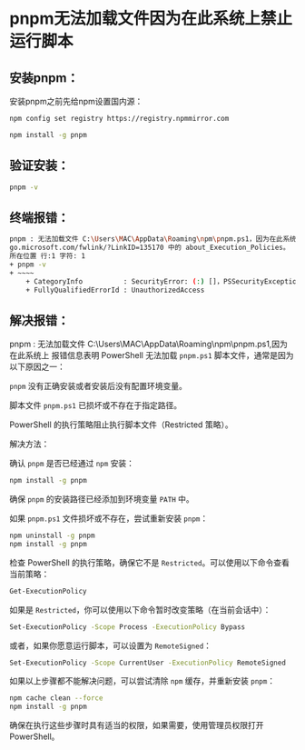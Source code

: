 # pnpm无法加载文件因为在此系统上禁止运行脚本

## 安装pnpm：

安装pnpm之前先给npm设置国内源：

```bash
npm config set registry https://registry.npmmirror.com
```

```bash
npm install -g pnpm
```

## 验证安装：

```bash
pnpm -v
```
## 终端报错：

```bash
pnpm : 无法加载文件 C:\Users\MAC\AppData\Roaming\npm\pnpm.ps1，因为在此系统上禁止运行脚本。有关详细信息，请参阅 https:/
go.microsoft.com/fwlink/?LinkID=135170 中的 about_Execution_Policies。
所在位置 行:1 字符: 1
+ pnpm -v
+ ~~~~
    + CategoryInfo          : SecurityError: (:) []，PSSecurityException
    + FullyQualifiedErrorId : UnauthorizedAccess
```

## 解决报错：

pnpm : 无法加载文件 C:\Users\MAC\AppData\Roaming\npm\pnpm.ps1,因为在此系统上
报错信息表明 PowerShell 无法加载 `pnpm.ps1` 脚本文件，通常是因为以下原因之一：

`pnpm` 没有正确安装或者安装后没有配置环境变量。

脚本文件 `pnpm.ps1` 已损坏或不存在于指定路径。

PowerShell 的执行策略阻止执行脚本文件（Restricted 策略）。

解决方法：

确认 `pnpm` 是否已经通过 `npm` 安装：

```bash
npm install -g pnpm
```

确保 `pnpm` 的安装路径已经添加到环境变量 `PATH` 中。

如果 `pnpm.ps1` 文件损坏或不存在，尝试重新安装 `pnpm`：

```bash
npm uninstall -g pnpm
npm install -g pnpm
```

检查 PowerShell 的执行策略，确保它不是 `Restricted`。可以使用以下命令查看当前策略：

```bash
Get-ExecutionPolicy
```

如果是 `Restricted`，你可以使用以下命令暂时改变策略（在当前会话中）：

```bash
Set-ExecutionPolicy -Scope Process -ExecutionPolicy Bypass
```

或者，如果你愿意运行脚本，可以设置为 `RemoteSigned`：

```bash
Set-ExecutionPolicy -Scope CurrentUser -ExecutionPolicy RemoteSigned
```

如果以上步骤都不能解决问题，可以尝试清除 `npm` 缓存，并重新安装 `pnpm`：

```bash
npm cache clean --force
npm install -g pnpm
```

确保在执行这些步骤时具有适当的权限，如果需要，使用管理员权限打开 PowerShell。